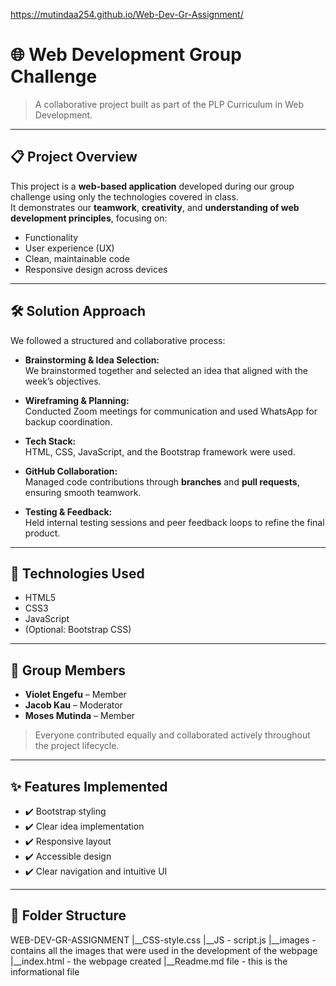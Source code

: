 https://mutindaa254.github.io/Web-Dev-Gr-Assignment/

# 🌐 Web Development Group Challenge

> A collaborative project built as part of the PLP Curriculum in Web Development.

---

## 📋 Project Overview

This project is a **web-based application** developed during our group challenge using only the technologies covered in class.  
It demonstrates our **teamwork**, **creativity**, and **understanding of web development principles**, focusing on:

- Functionality
- User experience (UX)
- Clean, maintainable code
- Responsive design across devices

---

## 🛠️ Solution Approach

We followed a structured and collaborative process:

- **Brainstorming & Idea Selection:**  
  We brainstormed together and selected an idea that aligned with the week’s objectives.
  
- **Wireframing & Planning:**  
  Conducted Zoom meetings for communication and used WhatsApp for backup coordination.

- **Tech Stack:**  
  HTML, CSS, JavaScript, and the Bootstrap framework were used.

- **GitHub Collaboration:**  
  Managed code contributions through **branches** and **pull requests**, ensuring smooth teamwork.

- **Testing & Feedback:**  
  Held internal testing sessions and peer feedback loops to refine the final product.

---

## 🧰 Technologies Used

- HTML5
- CSS3
- JavaScript
- (Optional: Bootstrap CSS)

---

## 👥 Group Members

- **Violet Engefu** – Member
- **Jacob Kau** – Moderator
- **Moses Mutinda** – Member

> Everyone contributed equally and collaborated actively throughout the project lifecycle.

---

## ✨ Features Implemented

- ✔️ Bootstrap styling
- ✔️ Clear idea implementation
- ✔️ Responsive layout
- ✔️ Accessible design
- ✔️ Clear navigation and intuitive UI

---

## 📁 Folder Structure

WEB-DEV-GR-ASSIGNMENT
|__CSS-style.css
|__JS - script.js
|__images - contains all the images that were used in the development of the webpage
|__index.html - the webpage created
|__Readme.md file - this is the informational file
